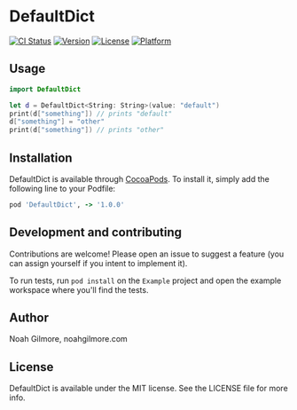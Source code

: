 # DefaultDict

[![CI Status](http://img.shields.io/travis/noahsark769/DefaultDict.svg?style=flat)](https://travis-ci.org/noahsark769/DefaultDict)
[![Version](https://img.shields.io/cocoapods/v/DefaultDict.svg?style=flat)](http://cocoapods.org/pods/DefaultDict)
[![License](https://img.shields.io/cocoapods/l/DefaultDict.svg?style=flat)](http://cocoapods.org/pods/DefaultDict)
[![Platform](https://img.shields.io/cocoapods/p/DefaultDict.svg?style=flat)](http://cocoapods.org/pods/DefaultDict)

## Usage

```swift
import DefaultDict

let d = DefaultDict<String: String>(value: "default")
print(d["something"]) // prints "default"
d["something"] = "other"
print(d["something"]) // prints "other"
```

## Installation

DefaultDict is available through [CocoaPods](http://cocoapods.org). To install
it, simply add the following line to your Podfile:

```ruby
pod 'DefaultDict', -> '1.0.0'
```

## Development and contributing

Contributions are welcome! Please open an issue to suggest a feature (you can assign yourself if you intent to implement it).

To run tests, run `pod install` on the `Example` project and open the example workspace where you'll find the tests.

## Author

Noah Gilmore, noahgilmore.com

## License

DefaultDict is available under the MIT license. See the LICENSE file for more info.
